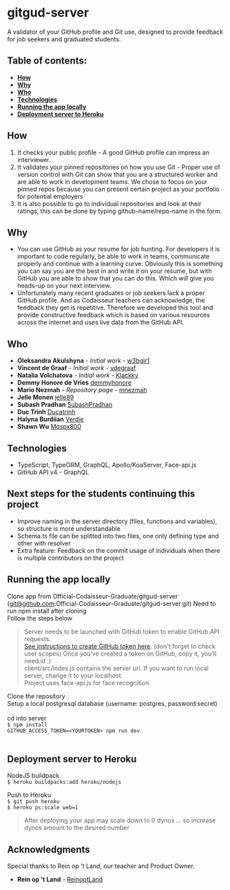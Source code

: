 # gitgud-server
A validator of your GitHub profile and Git use, designed to provide feedback for job seekers and graduated students.

## Table of contents:

* **[How](#how)**
* **[Why](#why)**
* **[Who](#who)**
* **[Technologies](#technologies)**
* **[Running the app locally](#running-the-app-locally)**
* **[Deployment server to Heroku](#deployment-server-to-heroku)**

## How

1. It checks your public profile - A good GitHub profile can impress an interviewer.
2. It validates your pinned repositories on how you use Git - Proper use of version control with Git can show that you are a structured worker and are able to work in development teams. We chose to focus on your pinned repos because you can present certain project as your portfolio for potential employers
3. It is also possible to go to individual repositories and look at their ratings, this can be done by typing github-name/repo-name in the form. 

## Why

* You can use GitHub as your resume for job hunting. For developers it is important to code regularly, be able to work in teams, communicate properly and continue with a learning curve. Obviously this is something you can say you are the best in and write it on your resume, but with GitHub you are able to show that you can do this. Which will give you heads-up on your next interview.
* Unfortunately many recent graduates or job seekers lack a proper GitHub profile. And as Codaisseur teachers can acknowledge, the feedback they get is repetitive. Therefore we developed this tool and provide constructive feedback which is based on various resources across the internet and uses live data from the GitHub API.


## Who

* **Oleksandra Akulshyna** - *Initial work* - [w3bgir1](https://github.com/w3bgir1)
* **Vincent de Graaf** - *Initial work* - [vdegraaf](https://github.com/vdegraaf)
* **Natalia Volchatova** - *Initial work* - [Klackky](https://github.com/Klackky)
* **Demmy Honore de Vries**    [demmyhonore](https://github.com/demmyhonore)
* **Mario Nezmah** - *Repository page* -  [mnezmah](https://github.com/mnezmah)
* **Jelle Monen**    [jelle89](https://github.com/jelle89)
* **Subash Pradhan** [SubashPradhan](https://github.com/SubashPradhan)
* **Duc Trinh** [Ducatrinh](https://github.com/ducatrinh)
* **Halyna Burdiian** [Verdie](https://github.com/verdie)
* **Shawn Wu** [Mqspx800](https://github.com/Mqspx800)


## Technologies

* TypeScript, TypeORM,  GraphQL, Apollo/KoaServer, Face-api.js <br>
* GitHub API v4 - GraphQL <br>

## Next steps for the students continuing this project
* Improve naming in the server directory (files, functions and variables), so structure is more understandable
* Schema.ts file can be splitted into two files, one only defining type and other with resolver 
* Extra feature: Feedback on the commit usage of individuals when there is multiple contributors on the project


## Running the app locally
Clone app from Official-Codaisseur-Graduate/gitgud-server (git@github.com:Official-Codaisseur-Graduate/gitgud-server.git)
Need to run npm install after cloning <br> Follow the steps below <br>
> Server needs to be launched with GitHub token to enable GitHub API requests. <br>
> [See instructions to create GitHub token here](https://help.github.com/en/articles/creating-a-personal-access-token-for-the-command-line). (don't forget to check user scopes)
Once you've created a token on GitHub, copy it, you'll need id :) <br>
> client/src/index.js contains the server url. 
> If you want to run local server, change it to your localhost.<br>
> Project uses face-api.js for face recognition. 

Clone the repository <br>
Setup a local postgresql database (username: postgres, password:secret)<br>
<br>
cd into server <br>
 `$ npm install` <br> 
 `GITHUB_ACCESS_TOKEN=<YOURTOKEN> npm run dev` <br>
 <br>



## Deployment server to Heroku

NodeJS buildpack <br>
 `$ heroku buildpacks:add heroku/nodejs` <br>

Push to Heroku <br>
 `$ git push heroku` <br>
 `$ heroku ps:scale web=1` <br>

> After deploying your app may scale down to 0 dynos
> ... so increase dynos amount to the desired number

## Acknowledgments

Special thanks to Rein op 't Land, our teacher and Product Owner. 

* **Rein op 't Land** - [ReinoptLand](https://github.com/Reinoptland)





